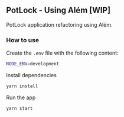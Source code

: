 ## PotLock - Using Além [WIP]

PotLock application refactoring using Além.

### How to use

Create the `.env` file with the following content:

```sh
NODE_ENV=development
```

Install dependencies

```sh
yarn install
```

Run the app

```sh
yarn start
```
